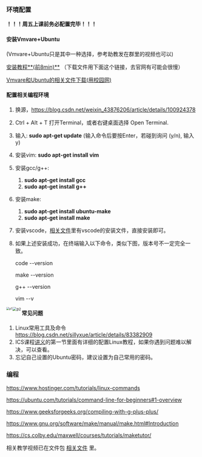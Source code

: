### 环境配置

**！！！周五上课前务必配置完毕！！！**

#### 安装Vmvare+Ubuntu

(Vmvare+Ubuntu只是其中一种选择，参考助教发在群里的视频也可以)

[安装教程**(前8min)**](https://www.bilibili.com/video/BV13t4y197BY) （下载文件用下面这个链接，去官网有可能会很慢）

[Vmvare和Ubuntu的相关文件下载(用校园网)](https://box.nju.edu.cn/d/44662315ed1749a78781/)

#### 配置相关编程环境

1. 换源，https://blog.csdn.net/weixin_43876206/article/details/100924378

2. Ctrl + Alt + T 打开Terminal，或者右键桌面选择 Open Terminal.

3. 输入: **sudo apt-get update**        (输入命令后要按Enter，若碰到询问 (y/n), 输入y)

4. 安装vim: **sudo apt-get install vim**

5. 安装gcc/g++: 

   1. **sudo apt-get install gcc**
   2. **sudo apt-get install g++**

6. 安装make: 

   1. **sudo apt-get install ubuntu-make**
   2. **sudo apt-get install make**

7. 安装vscode，[相关文件](https://box.nju.edu.cn/d/44662315ed1749a78781/)里有vscode的安装文件，直接安装即可。

8. 如果上述安装成功，在终端输入以下命令，类似下图，版本号不一定完全一致。

   code --version

   make --version

   g++ --version

   vim --v

<img src="/Users/xrbin/Ph.d/Ph.d.courses/高程_TA/project1/p1.png" align='left' alt="p1" style="zoom:50%;" />

<img src="/Users/xrbin/Ph.d/Ph.d.courses/高程_TA/project1/p2.png" align='left' alt="p2" style="zoom:67%;" />

#### 常见问题

1. Linux常用工具及命令 https://blog.csdn.net/sillyxue/article/details/83382909
2. ICS课程[讲义](https://nju-projectn.github.io/ics-pa-gitbook/ics2019/)的第一节里面有详细的配置Linux教程，如果你遇到问题难以解决，可以查看。
3. 忘记自己设置的Ubuntu密码，建议设置为自己常用的密码。



### 编程

https://www.hostinger.com/tutorials/linux-commands

https://ubuntu.com/tutorials/command-line-for-beginners#1-overview

https://www.geeksforgeeks.org/compiling-with-g-plus-plus/

https://www.gnu.org/software/make/manual/make.html#Introduction

https://cs.colby.edu/maxwell/courses/tutorials/maketutor/

相关教学视频已在文件包 [相关文件](https://box.nju.edu.cn/d/44662315ed1749a78781/) 里。

